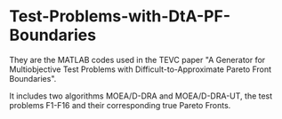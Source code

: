 # Test-Problems-with-DtA-PF-Boundaries
They are the MATLAB codes used in the TEVC paper 
"A Generator for Multiobjective Test Problems with Difficult-to-Approximate Pareto Front Boundaries". 

It includes two algorithms MOEA/D-DRA and MOEA/D-DRA-UT, 
the test problems F1-F16 and their corresponding true Pareto Fronts.
